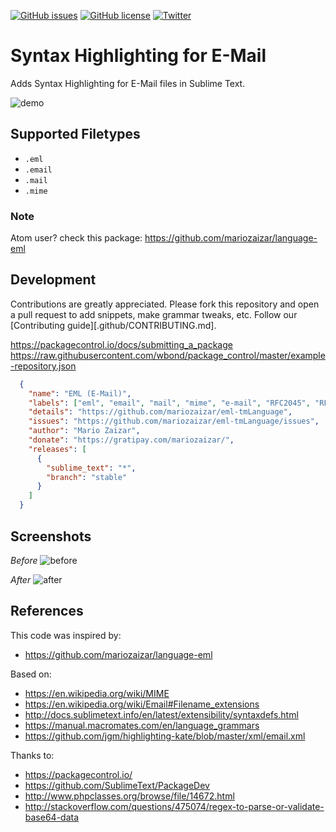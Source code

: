 [![GitHub issues](https://img.shields.io/github/issues/mariozaizar/eml-tmLanguage.svg)](https://github.com/mariozaizar/eml-tmLanguage/issues)
[![GitHub license](https://img.shields.io/badge/license-MIT-blue.svg)](https://raw.githubusercontent.com/mariozaizar/eml-tmLanguage/master/LICENSE.md)
[![Twitter](https://img.shields.io/twitter/url/https/github.com/mariozaizar/eml-tmLanguage.svg?style=social)](https://twitter.com/mariozaizar)

# Syntax Highlighting for E-Mail

Adds Syntax Highlighting for E-Mail files in Sublime Text.

![demo](https://cloud.githubusercontent.com/assets/164819/17239976/1f52ad0e-551d-11e6-99ad-20f613325ba2.gif)

## Supported Filetypes

* `.eml`
* `.email`
* `.mail`
* `.mime`

### Note

Atom user? check this package: https://github.com/mariozaizar/language-eml

## Development

Contributions are greatly appreciated. Please fork this repository and open a pull request to add snippets, make grammar tweaks, etc. Follow our [Contributing guide][.github/CONTRIBUTING.md].

https://packagecontrol.io/docs/submitting_a_package
https://raw.githubusercontent.com/wbond/package_control/master/example-repository.json

```json
  {
    "name": "EML (E-Mail)",
    "labels": ["eml", "email", "mail", "mime", "e-mail", "RFC2045", "RFC2046", "RFC2047", "RFC4288", "RFC4289", "RFC2049"],
    "details": "https://github.com/mariozaizar/eml-tmLanguage",
    "issues": "https://github.com/mariozaizar/eml-tmLanguage/issues",
    "author": "Mario Zaizar",
    "donate": "https://gratipay.com/mariozaizar/",
    "releases": [
      {
        "sublime_text": "*",
        "branch": "stable"
      }
    ]
  }
```

## Screenshots

*Before*
![before](https://cloud.githubusercontent.com/assets/164819/17238885/66b255d6-5514-11e6-8edd-6489a92938fa.png)

*After*
![after](https://cloud.githubusercontent.com/assets/164819/17240008/4f03248e-551d-11e6-864e-302a9323b449.png)

## References

This code was inspired by:
- https://github.com/mariozaizar/language-eml

Based on:
- https://en.wikipedia.org/wiki/MIME
- https://en.wikipedia.org/wiki/Email#Filename_extensions
- http://docs.sublimetext.info/en/latest/extensibility/syntaxdefs.html
- https://manual.macromates.com/en/language_grammars
- https://github.com/jgm/highlighting-kate/blob/master/xml/email.xml

Thanks to:
- https://packagecontrol.io/
- https://github.com/SublimeText/PackageDev
- http://www.phpclasses.org/browse/file/14672.html
- http://stackoverflow.com/questions/475074/regex-to-parse-or-validate-base64-data
